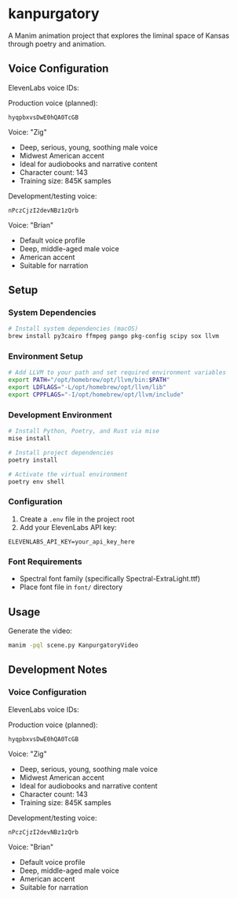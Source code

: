# kanpurgatory

A Manim animation project that explores the liminal space of Kansas through poetry and animation.

## Voice Configuration

ElevenLabs voice IDs:

Production voice (planned):
```
hyqpbxvsDwE0hQA0TcGB
```
Voice: "Zig"
- Deep, serious, young, soothing male voice
- Midwest American accent
- Ideal for audiobooks and narrative content
- Character count: 143
- Training size: 845K samples

Development/testing voice:
```
nPczCjzI2devNBz1zQrb
```
Voice: "Brian"
- Default voice profile
- Deep, middle-aged male voice
- American accent
- Suitable for narration

## Setup

### System Dependencies
```bash
# Install system dependencies (macOS)
brew install py3cairo ffmpeg pango pkg-config scipy sox llvm
```

### Environment Setup
```bash
# Add LLVM to your path and set required environment variables
export PATH="/opt/homebrew/opt/llvm/bin:$PATH"
export LDFLAGS="-L/opt/homebrew/opt/llvm/lib"
export CPPFLAGS="-I/opt/homebrew/opt/llvm/include"

```

### Development Environment
```bash
# Install Python, Poetry, and Rust via mise
mise install

# Install project dependencies
poetry install

# Activate the virtual environment
poetry env shell
```

### Configuration
1. Create a `.env` file in the project root
2. Add your ElevenLabs API key:
```
ELEVENLABS_API_KEY=your_api_key_here
```

### Font Requirements
- Spectral font family (specifically Spectral-ExtraLight.ttf)
- Place font file in `font/` directory

## Usage

Generate the video:
```bash
manim -pql scene.py KanpurgatoryVideo
```

## Development Notes

### Voice Configuration

ElevenLabs voice IDs:

Production voice (planned):
```
hyqpbxvsDwE0hQA0TcGB
```
Voice: "Zig"
- Deep, serious, young, soothing male voice
- Midwest American accent
- Ideal for audiobooks and narrative content
- Character count: 143
- Training size: 845K samples

Development/testing voice:
```
nPczCjzI2devNBz1zQrb
```
Voice: "Brian"
- Default voice profile
- Deep, middle-aged male voice
- American accent
- Suitable for narration
